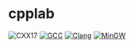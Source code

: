 # cpplab

![CXX17](https://img.shields.io/badge/Depends-C++%3E=17-blue.svg)
[![GCC](https://github.com/knapply/cpplab/workflows/GCC/badge.svg)](https://github.com/knapply/cpplab/actions?query=workflow%3AGCC)
[![Clang](https://github.com/knapply/cpplab/workflows/Clang/badge.svg)](https://github.com/knapply/cpplab/actions?query=workflow%3AClang)
[![MinGW](https://github.com/knapply/cpplab/workflows/MinGW/badge.svg)](https://github.com/knapply/cpplab/actions?query=workflow%3AMinGW)
